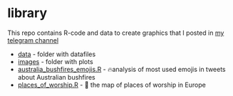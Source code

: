 # library

This repo contains R-code and data to create graphics that I posted in [my telegram channel](https://t.me/no_shit_graphics) 

- [data](data) - folder with datafiles
- [images](images) - folder with plots 
- [australia_bushfires_emojis.R](australia_bushfires_emojis.R) - 🔥analysis of most used emojis in tweets about Australian bushfires
- [places_of_worship.R](places_of_worship.R) - 🙏 the map of places of worship in Europe 
